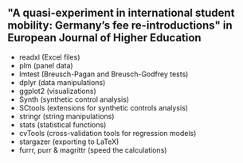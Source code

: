 ## "A quasi-experiment in international student mobility: Germany’s fee re-introductions" in European Journal of Higher Education

- readxl (Excel files)
- plm (panel data)
- lmtest (Breusch-Pagan and Breusch-Godfrey tests)
- dplyr (data manipulations)
- ggplot2 (visualizations)
- Synth (synthetic control analysis)
- SCtools (extensions for synthetic controls analysis)
- stringr (string manipulations)
- stats (statistical functions)
- cvTools (cross-validation tools for regression models)
- stargazer (exporting to LaTeX)
- furrr, purr & magrittr (speed the calculations)

